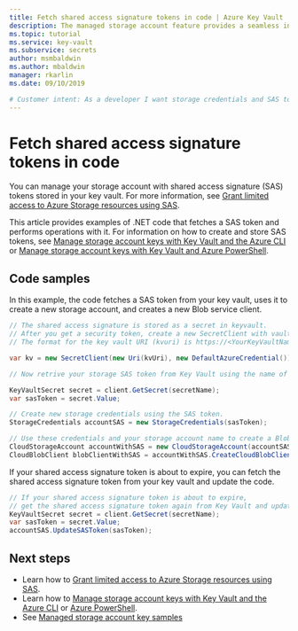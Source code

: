 ```yaml
---
title: Fetch shared access signature tokens in code | Azure Key Vault
description: The managed storage account feature provides a seamless integration, between Azure Key Vault and an Azure storage account.
ms.topic: tutorial
ms.service: key-vault
ms.subservice: secrets
author: msmbaldwin
ms.author: mbaldwin
manager: rkarlin
ms.date: 09/10/2019

# Customer intent: As a developer I want storage credentials and SAS tokens to be managed securely by Azure Key Vault.
---
```

# Fetch shared access signature tokens in code

You can manage your storage account with shared access signature (SAS) tokens stored in your key vault. For more information, see [Grant limited access to Azure Storage resources using SAS](../../storage/common/storage-sas-overview.md).

This article provides examples of .NET code that fetches a SAS token and performs operations with it. For information on how to create and store SAS tokens, see [Manage storage account keys with Key Vault and the Azure CLI](overview-storage-keys.md) or [Manage storage account keys with Key Vault and Azure PowerShell](overview-storage-keys-powershell.md).

## Code samples

In this example, the code fetches a SAS token from your key vault, uses it to create a new storage account, and creates a new Blob service client.

```cs
// The shared access signature is stored as a secret in keyvault. 
// After you get a security token, create a new SecretClient with vault credentials and the key vault URI.
// The format for the key vault URI (kvuri) is https://<YourKeyVaultName>.vault.azure.net

var kv = new SecretClient(new Uri(kvUri), new DefaultAzureCredential());

// Now retrive your storage SAS token from Key Vault using the name of the secret (secretName).

KeyVaultSecret secret = client.GetSecret(secretName);
var sasToken = secret.Value;

// Create new storage credentials using the SAS token.
StorageCredentials accountSAS = new StorageCredentials(sasToken);

// Use these credentials and your storage account name to create a Blob service client.
CloudStorageAccount accountWithSAS = new CloudStorageAccount(accountSAS, "<storage-account>", endpointSuffix: null, useHttps: true);
CloudBlobClient blobClientWithSAS = accountWithSAS.CreateCloudBlobClient();
```

If your shared access signature token is about to expire, you can fetch the shared access signature token from your key vault and update the code.

```cs
// If your shared access signature token is about to expire,
// get the shared access signature token again from Key Vault and update it.
KeyVaultSecret secret = client.GetSecret(secretName);
var sasToken = secret.Value;
accountSAS.UpdateSASToken(sasToken);
```


## Next steps
- Learn how to [Grant limited access to Azure Storage resources using SAS](../../storage/common/storage-sas-overview.md).
- Learn how to [Manage storage account keys with Key Vault and the Azure CLI](overview-storage-keys.md) or [Azure PowerShell](overview-storage-keys-powershell.md).
- See [Managed storage account key samples](https://github.com/Azure-Samples?utf8=%E2%9C%93&q=key+vault+storage&type=&language=)
